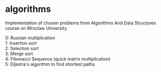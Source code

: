 # algorithms
Implementation of chosen problems from Algorithms And Data Structures course on Wroclaw University.

0: Russian multiplication  
1: Insertion sort  
2: Selection sort  
3: Merge sort  
4: Fibonacci Sequence (quick matrix multiplication)  
5: Dijkstra's algorithm to find shortest paths